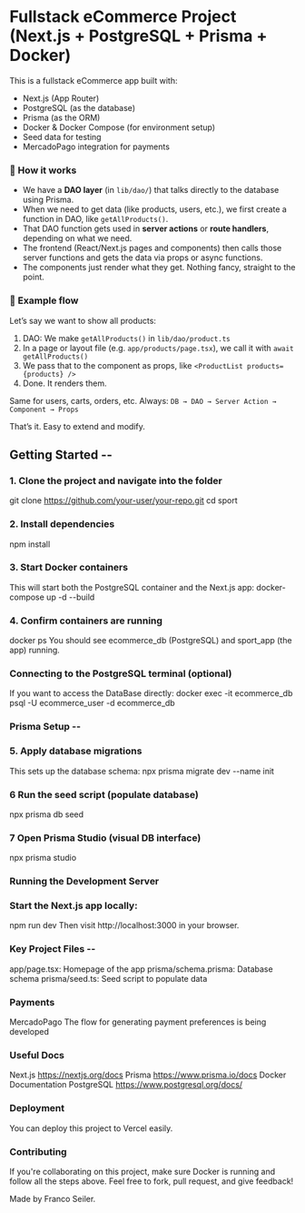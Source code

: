 # Fullstack eCommerce Project (Next.js + PostgreSQL + Prisma + Docker)

This is a fullstack eCommerce app built with:
- Next.js (App Router)
- PostgreSQL (as the database)
- Prisma (as the ORM)
- Docker & Docker Compose (for environment setup)
- Seed data for testing
- MercadoPago integration for payments

### 🔄 How it works 

- We have a **DAO layer** (in `lib/dao/`) that talks directly to the database using Prisma.
- When we need to get data (like products, users, etc.), we first create a function in DAO, like `getAllProducts()`.
- That DAO function gets used in **server actions** or **route handlers**, depending on what we need.
- The frontend (React/Next.js pages and components) then calls those server functions and gets the data via props or async functions.
- The components just render what they get. Nothing fancy, straight to the point.

### 🧠 Example flow

Let’s say we want to show all products:

1. DAO: We make `getAllProducts()` in `lib/dao/product.ts`
2. In a page or layout file (e.g. `app/products/page.tsx`), we call it with `await getAllProducts()`
3. We pass that to the component as props, like `<ProductList products={products} />`
4. Done. It renders them.

Same for users, carts, orders, etc. Always:
`DB → DAO → Server Action → Component → Props`

That’s it. Easy to extend and modify.

## Getting Started --

### 1. Clone the project and navigate into the folder

git clone https://github.com/your-user/your-repo.git
cd sport

### 2. Install dependencies

npm install

### 3. Start Docker containers

This will start both the PostgreSQL container and the Next.js app:
docker-compose up -d --build

### 4. Confirm containers are running

docker ps
You should see ecommerce_db (PostgreSQL) and sport_app (the app) running.

### Connecting to the PostgreSQL terminal (optional)

If you want to access the DataBase directly:
docker exec -it ecommerce_db psql -U ecommerce_user -d ecommerce_db

### Prisma Setup --

### 5. Apply database migrations

This sets up the database schema:
npx prisma migrate dev --name init

### 6 Run the seed script (populate database)

npx prisma db seed
### 7 Open Prisma Studio (visual DB interface)

npx prisma studio

### Running the Development Server

### Start the Next.js app locally:

npm run dev
Then visit http://localhost:3000 in your browser.

### Key Project Files --

app/page.tsx: Homepage of the app
prisma/schema.prisma: Database schema
prisma/seed.ts: Seed script to populate data

###  Payments

MercadoPago 
The flow for generating payment preferences is being developed

###  Useful Docs

Next.js https://nextjs.org/docs
Prisma https://www.prisma.io/docs
Docker Documentation
PostgreSQL https://www.postgresql.org/docs/

### Deployment

You can deploy this project to Vercel easily.

###  Contributing

If you're collaborating on this project, make sure Docker is running and follow all the steps above. Feel free to fork, pull request, and give feedback!

Made by Franco Seiler.
